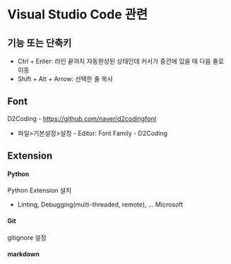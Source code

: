 # Visual Studio Code 관련


## 기능 또는 단축키
* Ctrl + Enter: 라인 끝까지 자동완성된 상태인데 커서가 중간에 있을 때 다음 줄로 이동 
* Shift + Alt + Arrow: 선택한 줄 복사 

## Font
D2Coding - https://github.com/naver/d2codingfont
* 파일>기본설정>설정 - Editor: Font Family - D2Coding

## Extension

#### Python 
Python Extension 설치
* Linting, Debugging(multi-threaded, remote), ... Microsoft

#### Git
gitignore 설정

#### markdown

